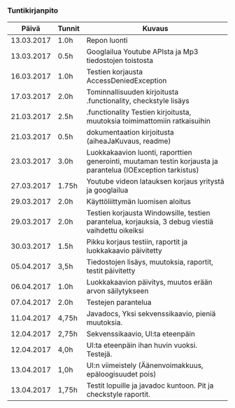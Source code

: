 ### Tuntikirjanpito
Päivä | Tunnit | Kuvaus
--------------- | ----- | ------
13.03.2017 | 1.0h | Repon luonti
13.03.2017 | 0.5h | Googlailua Youtube APIsta ja Mp3 tiedostojen toistosta
16.03.2017 | 1.0h | Testien korjausta AccessDeniedException
17.03.2017 | 2.0h | Tominnallisuuden kirjoitusta .functionality, checkstyle lisäys
21.03.2017 | 2.5h | .functionality Testien kirjoitusta, muutoksia toimimattomiin ratkaisuihin
21.03.2017 | 0.5h | dokumentaation kirjoitusta (aiheaJaKuvaus, readme)
23.03.2017 | 3.0h | Luokkakaavion luonti, raporttien generointi, muutaman testin korjausta ja parantelua (IOException tarkistus)
27.03.2017 | 1.75h | Youtube videon latauksen korjaus yritystä ja googlailua
29.03.2017 | 2.0h | Käyttöliittymän luomisen aloitus
29.03.2017 | 2.0h | Testien korjausta Windowsille, testien parantelua, korjauksia, 3 debug viestiä vaihdettu oikeiksi
30.03.2017 | 1.5h | Pikku korjaus testiin, raportit ja luokkakaavio päivitetty
05.04.2017 | 3,5h | Tiedostojen lisäys, muutoksia, raportit, testit päivitetty
06.04.2017 | 1.0h | Luokkakaavion päivitys, muutos erään arvon säilytykseen
07.04.2017 | 2.0h | Testejen parantelua
11.04.2017 | 4,75h | Javadocs, Yksi sekvenssikaavio, pieniä muutoksia.
12.04.2017 | 2,75h | Sekvenssikaavio, UI:ta eteenpäin
12.04.2017 | 4,0h | UI:ta eteenpäin ihan huvin vuoksi. Testejä.
13.04.2017 | 1,0h | UI:n viimeistely (Äänenvoimakkuus, epäloogisuudet pois)
13.04.2017 | 1,75h | Testit lopuille ja javadoc kuntoon. Pit ja checkstyle raportit.
